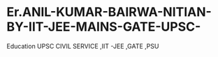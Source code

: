 # Er.ANIL-KUMAR-BAIRWA-NITIAN-BY-IIT-JEE-MAINS-GATE-UPSC-
Education UPSC CIVIL SERVICE ,IIT -JEE ,GATE ,PSU
